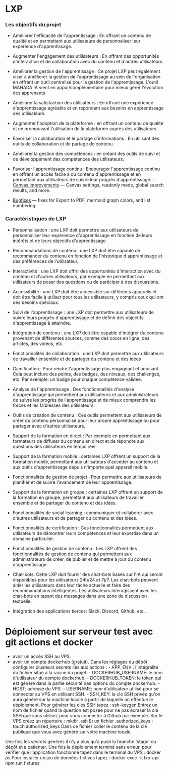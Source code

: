 # LXP

### Les objectifs du projet

- Améliorer l'efficacité de l'apprentissage : En offrant un contenu de qualité et en permettant aux utilisateurs de personnaliser leur expérience d'apprentissage.

- Augmenter l'engagement des utilisateurs : En offrant des opportunités d'interaction et de collaboration avec du contenu et d'autres utilisateurs.

- Améliorer la gestion de l'apprentissage : Ce projet LXP peut également viser à améliorer la gestion de l'apprentissage au sein de l'organisation en offrant un outil centralisé pour la gestion de l'apprentissage. L'outil MAHADA IA vient en appui/complémentaire pour mieux gérer l'évolution des apprenants

- Améliorer la satisfaction des utilisateurs : En offrant une expérience d'apprentissage agréable et en répondant aux besoins en apprentissage des utilisateurs.
- Augmenter l'adoption de la plateforme : en offrant un contenu de qualité et en promouvant l'utilisation de la plateforme auprès des utilisateurs.
- Favoriser la collaboration et le partage d'informations : En utilisant des outils de collaboration et de partage de contenu.
- Améliorer la gestion des compétences : en créant des outils de suivi et de développement des compétences des utilisateurs.
- Favoriser l'apprentissage continu : Encourager l'apprentissage continu en offrant un accès facile à du contenu d'apprentissage et en permettant aux utilisateurs de suivre leur progrès d'apprentissage. - [  
   Canvas improvements](app://obsidian.md/index.html#canvas-improvements) — Canvas settings, readonly mode, global search results, and more.
- [Bugfixes](app://obsidian.md/index.html#bugfixes) — fixes for Export to PDF, mermaid graph colors, and list numbering.

### Caractéristiques de LXP

- Personnalisation : une LXP doit permettre aux utilisateurs de personnaliser leur expérience d'apprentissage en fonction de leurs intérêts et de leurs objectifs d'apprentissage.

- Recommandations de contenu : une LXP doit être capable de recommander du contenu en fonction de l'historique d'apprentissage et des préférences de l'utilisateur.

- Interactivité : une LXP doit offrir des opportunités d'interaction avec du contenu et d'autres utilisateurs, par exemple en permettant aux utilisateurs de poser des questions ou de participer à des discussions.

- Accessibilité : une LXP doit être accessible sur différents appareils et doit être facile à utiliser pour tous les utilisateurs, y compris ceux qui ont des besoins spéciaux.

- Suivi de l'apprentissage : une LXP doit permettre aux utilisateurs de suivre leurs progrès d'apprentissage et de définir des objectifs d'apprentissage à atteindre.

- Intégration de contenu : une LXP doit être capable d'intégrer du contenu provenant de différentes sources, comme des cours en ligne, des articles, des vidéos, etc.

- Fonctionnalités de collaboration : une LXP doit permettre aux utilisateurs de travailler ensemble et de partager du contenu et des idées

- Gamification : Pour rendre l'apprentissage plus engageant et amusant. Cela peut inclure des points, des badges, des niveaux, des challenges, etc. Par exemple: un badge pour chaque compétence validée.

- Analyse de l'apprentissage : Des fonctionnalités d'analyse d'apprentissage qui permettent aux utilisateurs et aux administrateurs de suivre les progrès de l'apprentissage et de mieux comprendre les forces et les faiblesses des utilisateurs.

- Outils de création de contenu : Ces outils permettent aux utilisateurs de créer du contenu personnalisé pour leur propre apprentissage ou pour partager avec d'autres utilisateurs.

- Support de la formation en direct : Par exemple en permettant aux formateurs de diffuser du contenu en direct et de répondre aux questions des utilisateurs en temps réel.

- Support de la formation mobile : certaines LXP offrent un support de la formation mobile, permettant aux utilisateurs d'accéder au contenu et aux outils d'apprentissage depuis n'importe quel appareil mobile.

- Fonctionnalités de gestion de projet : Pour permettre aux utilisateurs de planifier et de suivre l'avancement de leur apprentissage.
- Support de la formation en groupe : certaines LXP offrent un support de la formation en groupe, permettant aux utilisateurs de travailler ensemble et de partager du contenu et des idées.
- Fonctionnalités de social learning : communiquer et collaborer avec d'autres utilisateurs et de partager du contenu et des idées.
- Fonctionnalités de certification : Ces fonctionnalités permettent aux utilisateurs de démontrer leurs compétences et leur expertise dans un domaine particulier.
- Fonctionnalités de gestion de contenu : Les LXP offrent des fonctionnalités de gestion de contenu qui permettent aux administrateurs de créer, de publier et de mettre à jour du contenu d'apprentissage.

- Chat-bots: Cette LXP doit fournir des chat-bots basés sur l'IA qui seront disponibles pour les utilisateurs 24h/24 et 7j/7. Les chat-bots peuvent aider les utilisateurs dans leur tâche actuelle et faire des recommandations intelligentes. Les utilisateurs interagissent avec les chat-bots en tapant des messages dans une zone de discussion textuelle.

- Intégration des applications tierces: Slack, Discord, Github, etc..

# Déploiement sur serveur test avec git actions et docker

- avoir un accès SSH au VPS.
- avoir un compte dockerhub (gratuit).
  Dans les réglages du dépôt configurer plusieurs secrets liés aux actions : - APP_ENV : l'intégralité du fichier situé à la racine du projet. - DOCKERHUB_USERNAME: le nom d'utilisateur du compte dockerhub. - DOCKERHUB_TOKEN: le token qui est généré dans la partie sécurité des options du compte dockerhub. - HOST: adresse du VPS. - USERNAME: nom d'utilisateur utilisé pour se connecter au VPS en utilisant SSH. - SSH_KEY: la clé SSH privée qu'on aura généré sur la machine locale à partir de laquelle on effectue le déploiement.
  Pour générer les clés SSH tapez : ssh-keygen
  Entrez un nom de fichier quand la question est posée pour ne pas écraser la clé SSH que vous utilisez pour vous connecter à Github par exemple.
  Sur le VPS créez un répertoire : mkdir .ssh
  Et un fichier .authorized_keys : touch authorized_keys
  Dans ce fichier coller le contenu de la clé publique que vous avez généré sur votre machine locale.

Une fois les secrets générés il n'y a plus qu'à push la branche 'stage' du dépôt et à patienter.
Une fois le déploiement terminé sans erreur, pour vérifier que l'application fonctionne tapez dans le terminal du VPS : docker ps
Pour installer un jeu de données fictives tapez : docker exec -it lxp-api npm run fixtures
